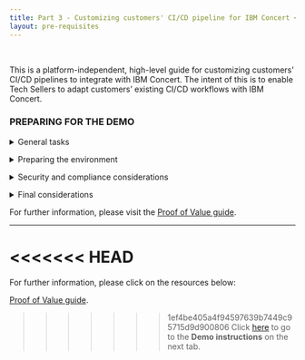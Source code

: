 ```yaml
---
title: Part 3 - Customizing customers' CI/CD pipeline for IBM Concert <br/> <small> <i> Tech Sales enablement </i> </small>
layout: pre-requisites
---
```


<span id="top"></span>

<br/>

This is a platform-independent, high-level guide for customizing customers' CI/CD pipelines to integrate with IBM Concert. The intent of this is to enable Tech Sellers to adapt customers’ existing CI/CD workflows with IBM Concert.

### **PREPARING FOR THE DEMO**

<details markdown="1">

This document outlines the preparation and execution requirements for the Proof of Value (PoV). It provides step-by-step instructions to ensure the PoV is successfully implemented, with all necessary components in place before starting.

<summary>General tasks</summary>

To ensure the smooth execution of the PoV, the account team must gather essential information and prepare the customer environment ahead of time:

1. **Designate a DevOps engineer**: <br/>
The customer must designate a DevOps engineer familiar with both the DevOps toolchain and the target applications. This engineer will collaborate closely with the IBM Tech Seller during the PoV execution.

2. **Prepare a non-production environment**: <br/>
Before the PoV begins, the customer must provision a non-production environment to host the PoV applications. This environment should be a simplified replica of the production CI/CD pipeline to ensure smooth testing and validation.

</details>

<p/>

<details markdown="1">

<summary>Preparing the environment</summary>

Several key pieces of information must be collected well in advance of the PoV start date:

1. **Select 3-5 target applications for the PoV**: <br/>
Identify 3-5 representative applications that will provide a broad evaluation across key areas, such as:

    1.1. Business impact: Select applications supporting critical business functions with measurable outcomes. <br/><br/>
    1.2. Technical complexity: Choose a mix of simple and complex applications to demonstrate flexibility across different architectures. <br/><br/>
    1.3. Usage volume: Include high-traffic or high-usage applications to validate scalability and performance. <br/><br/>
    1.4. Risk or vulnerability: Target applications with known security or operational risks to demonstrate the solution's ability to address vulnerabilities effectively.

2. **Assign application criticality**: <br/>
Each selected application should be rated on a criticality scale from 1 (lowest) to 5 (highest) based on its business importance. Applications with a high criticality rating should be prioritized for evaluation.

3. **Gather detailed information about each microservices**: <br/>
For each microservice included in the PoV, gather the following information:

    3.1. List of access points: Document all access points (APIs, endpoints, etc.) associated with each microservice. Include details on how these access points are exposed: <br/>
    • Private: Internal-only access, restricted to internal environments <br/>
    • Public: Externally accessible, posing additional security considerations <br/><br/>
    3.2. List of environments: Identify the environments in which each microservice operates (development, testing, staging, production). <br/><br/>
    3.3. List of source code repositories: For each microservice, identify the source code repository, including the branch and version of the code. Additionally, document the business owner responsible for the repository to facilitate permissions or security inquiries.

</details>

<p/>

<details markdown="1">

<summary>Security and compliance considerations</summary>

Security is a critical component of the PoV. Make sure the following step is completed:

1. **Identify CVE scanning tools**: <br/>
Confirm the tools that will be used for CVE (Common Vulnerabilities and Exposures) scanning within the PoV (e.g., Twistlock, Grype, Trivy, Fortify, Tenable). These tools should integrate into the customer's CI/CD pipeline to ensure continuous security and compliance checks. Send the corresponding CSV files to the product management team for vulnerability mapping.

</details>

<p/>

<details markdown="1">

<summary>Final considerations</summary>

Before starting the PoV, the following preparations must be in place:

1. Ensure all collected application information is validated and documented.
2. Confirm the non-production environment is provisioned and fully configured, replicating the production CI/CD pipeline.
3. Verify the DevOps engineer is ready to support the PoV process and collaborate with the IBM Tech Seller.
4. Confirm all required software components (including the CVE scanning tools) are installed in the non-production environment.

</details>

For further information, please visit the <a href="https://ibm.box.com/s/y7gd01k4kxa3szw7fdetyp025thfnjvt" target="_blank" rel="noreferrer">Proof of Value guide</a>.

***

<<<<<<< HEAD
=======
For further information, please click on the resources below:

<a href="https://ibm.box.com/s/v5y7fu0v4lfqufuf1h60qd97bt9x6wsi" target="_blank" rel="noreferrer">Proof of Value guide</a>.



>>>>>>> 1ef4be405a4f94597639b7449c95715d9d900806
Click [here](demo-instructions) to go to the **Demo instructions** on the next tab.